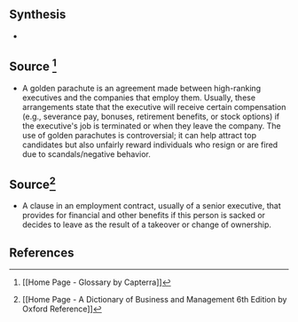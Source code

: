 ## Synthesis
- 
## Source [^1]
- A golden parachute is an agreement made between high-ranking executives and the companies that employ them. Usually, these arrangements state that the executive will receive certain compensation (e.g., severance pay, bonuses, retirement benefits, or stock options) if the executive's job is terminated or when they leave the company. The use of golden parachutes is controversial; it can help attract top candidates but also unfairly reward individuals who resign or are fired due to scandals/negative behavior.
## Source[^2]
- A clause in an employment contract, usually of a senior executive, that provides for financial and other benefits if this person is sacked or decides to leave as the result of a takeover or change of ownership.
## References

[^1]: [[Home Page - Glossary by Capterra]]
[^2]: [[Home Page - A Dictionary of Business and Management 6th Edition by Oxford Reference]]